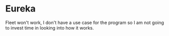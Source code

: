 # Eureka
Fleet won't work, I don't have a use case for the program so I am not going to invest time in looking into how it works.
